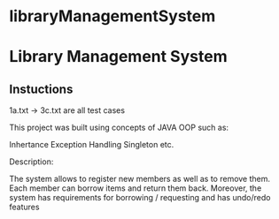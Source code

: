 # libraryManagementSystem

# Library Management System
## Instuctions

1a.txt -> 3c.txt are all test cases

This project was built using concepts of JAVA OOP such as:

Inhertance
Exception Handling
Singleton
etc.

Description:

The system allows to register new members as well as to remove them. Each member can borrow items and return them back. Moreover, the system has requirements for borrowing / requesting and has undo/redo features

